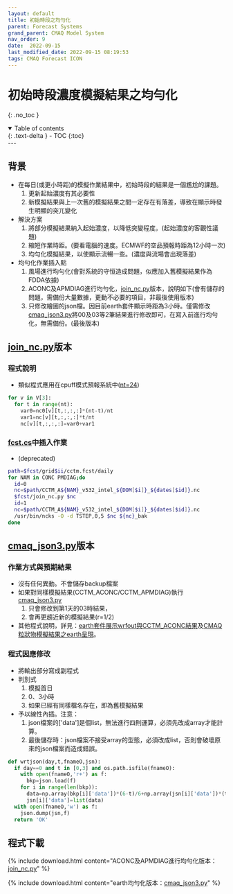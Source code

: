 ```yaml
---
layout: default
title: 初始時段之均勻化
parent: Forecast Systems
grand_parent: CMAQ Model System
nav_order: 9
date:  2022-09-15
last_modified_date: 2022-09-15 08:19:53
tags: CMAQ Forecast ICON
---
```


# 初始時段濃度模擬結果之均勻化
{: .no_toc }

<details open markdown="block">
  <summary>
    Table of contents
  </summary>
  {: .text-delta }
- TOC
{:toc}
</details>
--- 

## 背景
- 在每日(或更小時距)的模擬作業結果中，初始時段的結果是一個尷尬的課題。
  1. 更新起始濃度有其必要性
  1. 新模擬結果與上一次舊的模擬結果之間一定存在有落差，導致在顯示時發生明顯的突兀變化
- 解決方案
  1. 將部分模擬結果納入起始濃度，以降低突變程度。(起始濃度的客觀性議題)
  1. 縮短作業時距。(要看電腦的速度。ECMWF的空品預報時距為12小時一次)
  1. 均勻化模擬結果，以使顯示流暢一些。(濃度與流場會出現落差)
- 均勻化作業插入點
  1. 風場進行均勻化(會對系統的守恒造成問題，似應加入舊模擬結果作為FDDA依據)
  1. ACONC及APMDIAG進行均勻化，[join_nc.py](https://github.com/sinotec2/Focus-on-Air-Quality/blob/main/GridModels/ForecastSystem/join_nc.py)版本，說明如下(會有儲存的問題，需備份大量數據，更動不必要的項目，非最後使用版本)
  1. 只修改繪圖的json檔。因目前earth套件顯示時距為3小時。僅需修改[cmaq_json3.py][cmaq_json3]將00及03等2筆結果進行修改即可，在寫入前進行均勻化，無需備份。(最後版本)
  
## [join_nc.py](https://github.com/sinotec2/Focus-on-Air-Quality/blob/main/GridModels/ForecastSystem/join_nc.py)版本

### 程式說明
- 類似程式應用在cpuff模式預報系統中([nt=24](https://sinotec2.github.io/Focus-on-Air-Quality/utilities/Graphics/VERDI/VERDI_batch/#join_ncpy))

```python
for v in V[3]:
  for t in range(nt):
    var0=nc0[v][t,:,:,:]*(nt-t)/nt
    var1=nc[v][t,:,:,:]*t/nt
    nc[v][t,:,:,:]=var0+var1
```

### [fcst.cs](https://sinotec2.github.io/FAQ/2022/08/30/fcst.cs.html)中插入作業
- (deprecated)

```bash
path=$fcst/grid$ii/cctm.fcst/daily
for NAM in CONC PMDIAG;do
  id=0
  nc=$path/CCTM_A${NAM}_v532_intel_${DOM[$i]}_${dates[$id]}.nc
  $fcst/join_nc.py $nc
  id=1
  nc=$path/CCTM_A${NAM}_v532_intel_${DOM[$i]}_${dates[$id]}.nc
  /usr/bin/ncks -O -d TSTEP,0,5 $nc ${nc}_bak
done
```

## [cmaq_json3.py][cmaq_json3]版本

### 作業方式與預期結果
- 沒有任何異動。不會儲存backup檔案
- 如果對同樣模擬結果(CCTM_ACONC/CCTM_APMDIAG)執行[cmaq_json3.py][cmaq_json3]
  1. 只會修改到第1天的03時結果，
  1. 會再更趨近新的模擬結果(r=1/2)
- 其他程式說明，詳見：[earth套件展示wrfout與CCTM_ACONC結果][cmaq_json]及[CMAQ粒狀物模擬結果之earth呈現][cmaq_json3]。

### 程式因應修改

- 將輸出部分寫成副程式
- 判別式
  1. 模擬首日
  1. 0、3小時
  1. 如果已經有同樣檔名存在，即為舊模擬結果
- 予以線性內插。注意：
  1. json檔案的['data']是個list，無法進行四則運算，必須先改成array才能計算。
  1. 最後儲存時：json檔案不接受array的型態，必須改成list，否則會破壞原來的json檔案而造成錯誤。
    
```python
def wrtjson(day,t,fnameO,jsn):
  if day==0 and t in [0,3] and os.path.isfile(fnameO):
    with open(fnameO,'r+') as f:
      bkp=json.load(f)
    for i in range(len(bkp)):
      data=np.array(bkp[i]['data'])*(6-t)/6+np.array(jsn[i]['data'])*(t)/6
      jsn[i]['data']=list(data)
  with open(fnameO,'w') as f:
    json.dump(jsn,f)
  return 'OK'
```

## 程式下載

{% include download.html content="ACONC及APMDIAG進行均勻化版本：[join_nc.py](https://github.com/sinotec2/Focus-on-Air-Quality/blob/main/GridModels/ForecastSystem/join_nc.py)" %}

{% include download.html content="earth均勻化版本：[cmaq_json3.py](https://github.com/sinotec2/Focus-on-Air-Quality/blob/main/utilities/Graphics/earth/cmaq_json3.py)" %}

[cmaq_json]: <https://sinotec2.github.io/FAQ/2022/08/31/cmaq_json.html> "earth套件展示wrfout與CCTM_ACONC結果"
[cmaq_json3]: <https://sinotec2.github.io/FAQ/2022/09/14/PM_earth.html> "CMAQ粒狀物模擬結果之earth呈現"